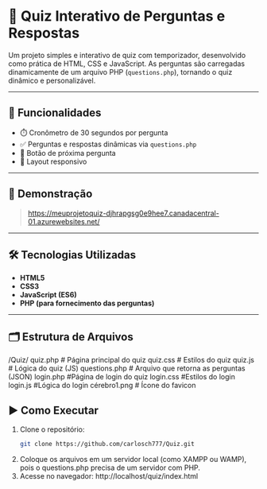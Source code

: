 # 🧠 Quiz Interativo de Perguntas e Respostas

Um projeto simples e interativo de quiz com temporizador, desenvolvido como prática de HTML, CSS e JavaScript. As perguntas são carregadas dinamicamente de um arquivo PHP (`questions.php`), tornando o quiz dinâmico e personalizável.

---

## 🚀 Funcionalidades

- ⏱️ Cronômetro de 30 segundos por pergunta
- ✅ Perguntas e respostas dinâmicas via `questions.php`
- 🎯 Botão de próxima pergunta
- 📱 Layout responsivo

---
## 📸 Demonstração

>https://meuprojetoquiz-djhrapgsg0e9hee7.canadacentral-01.azurewebsites.net/

---

## 🛠️ Tecnologias Utilizadas

- **HTML5**
- **CSS3**
- **JavaScript (ES6)**
- **PHP (para fornecimento das perguntas)**

---

## 🗂️ Estrutura de Arquivos
/Quiz/
quiz.php # Página principal do quiz
quiz.css # Estilos do quiz
quiz.js # Lógica do quiz (JS)
questions.php # Arquivo que retorna as perguntas (JSON)
login.php #Página de login do quiz
login.css #Estilos do login
login.js #Lógica do login
cérebro1.png # Ícone do favicon

## ▶️ Como Executar

1. Clone o repositório:
   ```bash
   git clone https://github.com/carlosch777/Quiz.git

2. Coloque os arquivos em um servidor local (como XAMPP ou WAMP), pois o questions.php precisa de um servidor com PHP.
3. Acesse no navegador: http://localhost/quiz/index.html
